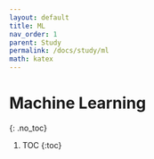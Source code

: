 ```yaml
---
layout: default
title: ML
nav_order: 1
parent: Study
permalink: /docs/study/ml
math: katex
---
```


# Machine Learning
{: .no_toc}


1. TOC
{:toc}
